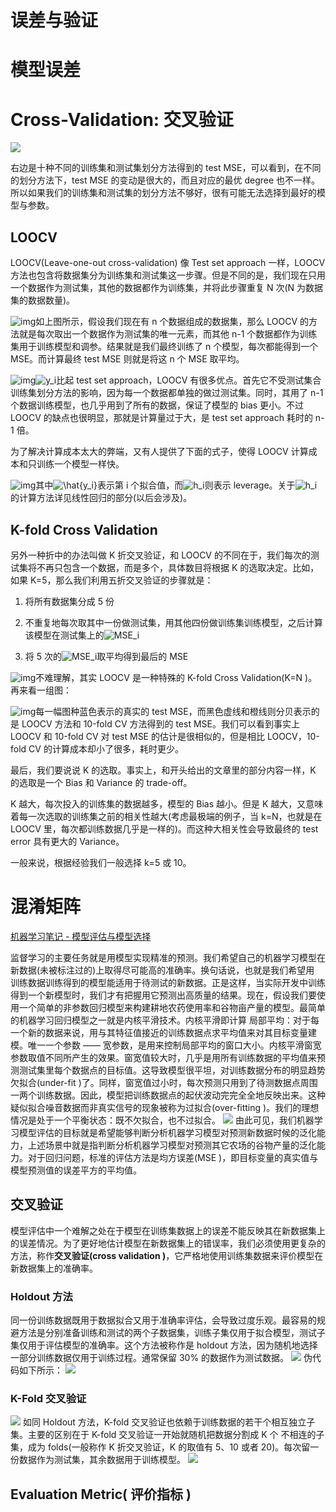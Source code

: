 # 误差与验证

# 模型误差

# Cross-Validation: 交叉验证

![](https://pic1.zhimg.com/v2-577bb114a1073273452cc1c73045e274_b.png)

右边是十种不同的训练集和测试集划分方法得到的 test MSE，可以看到，在不同的划分方法下，test MSE 的变动是很大的，而且对应的最优 degree 也不一样。所以如果我们的训练集和测试集的划分方法不够好，很有可能无法选择到最好的模型与参数。

## LOOCV

LOOCV(Leave-one-out cross-validation) 像 Test set approach 一样，LOOCV 方法也包含将数据集分为训练集和测试集这一步骤。但是不同的是，我们现在只用一个数据作为测试集，其他的数据都作为训练集，并将此步骤重复 N 次(N 为数据集的数据数量)。

![img](https://pic1.zhimg.com/v2-27f8c5989dd7790ccf6b626e6854e06c_b.png)如上图所示，假设我们现在有 n 个数据组成的数据集，那么 LOOCV 的方法就是每次取出一个数据作为测试集的唯一元素，而其他 n-1 个数据都作为训练集用于训练模型和调参。结果就是我们最终训练了 n 个模型，每次都能得到一个 MSE。而计算最终 test MSE 则就是将这 n 个 MSE 取平均。

![img](https://pic1.zhimg.com/v2-c6a79e230f946da8aefd793ed57c0454_b.png)![y_i](https://zhihu.com/equation?tex=y_i)比起 test set approach，LOOCV 有很多优点。首先它不受测试集合训练集划分方法的影响，因为每一个数据都单独的做过测试集。同时，其用了 n-1 个数据训练模型，也几乎用到了所有的数据，保证了模型的 bias 更小。不过 LOOCV 的缺点也很明显，那就是计算量过于大，是 test set approach 耗时的 n-1 倍。

为了解决计算成本太大的弊端，又有人提供了下面的式子，使得 LOOCV 计算成本和只训练一个模型一样快。

![img](https://pic2.zhimg.com/v2-ec72b82d605902ddfa060c2fb5777a05_b.png)其中![\hat{y_i}](https://zhihu.com/equation?tex=%5Chat%7By_i%7D)表示第 i 个拟合值，而![h_i](https://zhihu.com/equation?tex=h_i)则表示 leverage。关于![h_i](https://zhihu.com/equation?tex=h_i)的计算方法详见线性回归的部分(以后会涉及)。

## K-fold Cross Validation

另外一种折中的办法叫做 K 折交叉验证，和 LOOCV 的不同在于，我们每次的测试集将不再只包含一个数据，而是多个，具体数目将根据 K 的选取决定。比如，如果 K=5，那么我们利用五折交叉验证的步骤就是：

1. 将所有数据集分成 5 份

2. 不重复地每次取其中一份做测试集，用其他四份做训练集训练模型，之后计算该模型在测试集上的![MSE_i](https://zhihu.com/equation?tex=MSE_i)

3. 将 5 次的![MSE_i](https://zhihu.com/equation?tex=MSE_i)取平均得到最后的 MSE

![img](https://pic4.zhimg.com/v2-fcb843dd06c15a515d03a543864bbb77_b.png)不难理解，其实 LOOCV 是一种特殊的 K-fold Cross Validation(K=N )。再来看一组图：

![img](https://pic2.zhimg.com/v2-daf077823e7faa57c6f4014389fe12b9_b.png)每一幅图种蓝色表示的真实的 test MSE，而黑色虚线和橙线则分贝表示的是 LOOCV 方法和 10-fold CV 方法得到的 test MSE。我们可以看到事实上 LOOCV 和 10-fold CV 对 test MSE 的估计是很相似的，但是相比 LOOCV，10-fold CV 的计算成本却小了很多，耗时更少。

最后，我们要说说 K 的选取。事实上，和开头给出的文章里的部分内容一样，K 的选取是一个 Bias 和 Variance 的 trade-off。

K 越大，每次投入的训练集的数据越多，模型的 Bias 越小。但是 K 越大，又意味着每一次选取的训练集之前的相关性越大(考虑最极端的例子，当 k=N，也就是在 LOOCV 里，每次都训练数据几乎是一样的)。而这种大相关性会导致最终的 test error 具有更大的 Variance。

一般来说，根据经验我们一般选择 k=5 或 10。

# 混淆矩阵

[机器学习笔记 - 模型评估与模型选择](http://blog.rainy.im/2016/03/28/ml-model-selection/)

监督学习的主要任务就是用模型实现精准的预测。我们希望自己的机器学习模型在新数据(未被标注过的)上取得尽可能高的准确率。换句话说，也就是我们希望用 训练数据训练得到的模型能适用于待测试的新数据。正是这样，当实际开发中训练得到一个新模型时，我们才有把握用它预测出高质量的结果。现在，假设我们要使用一个简单的非参数回归模型来构建耕地农药使用率和谷物亩产量的模型。最简单的机器学习回归模型之一就是内核平滑技术。内核平滑即计算 局部平均：对于每一个新的数据来说，用与其特征值接近的训练数据点求平均值来对其目标变量建模。唯一一个参数 —— 宽参数，是用来控制局部平均的窗口大小。内核平滑窗宽参数取值不同所产生的效果。窗宽值较大时，几乎是用所有训练数据的平均值来预测测试集里每个数据点的目标值。这导致模型很平坦，对训练数据分布的明显趋势欠拟合(under-fit )了。同样，窗宽值过小时，每次预测只用到了待测数据点周围一两个训练数据。因此，模型把训练数据点的起伏波动完完全全地反映出来。这种疑似拟合噪音数据而非真实信号的现象被称为过拟合(over-fitting )。我们的理想情况是处于一个平衡状态：既不欠拟合，也不过拟合。 ![](http://mmbiz.qpic.cn/mmbiz/Pn4Sm0RsAughQO34EKthdtP0lj5eE2E7OykekrBrkAW1MoIGF0rJvmM6ibMH2nPMtW7v1hmJ4b4ODO7qIHhjCzA/640?wx_fmt=png&wxfrom=5&wx_lazy=1) 由此可见，我们机器学习模型评估的目标就是希望能够判断分析机器学习模型对预测新数据时候的泛化能力，上述场景中就是指判断分析机器学习模型对预测其它农场的谷物产量的泛化能力。对于回归问题，标准的评估方法是均方误差(MSE )，即目标变量的真实值与模型预测值的误差平方的平均值。

## 交叉验证

模型评估中一个难解之处在于模型在训练集数据上的误差不能反映其在新数据集上的误差情况。为了更好地估计模型在新数据集上的错误率，我们必须使用更复杂的方法，称作**交叉验证(cross validation )**，它严格地使用训练集数据来评价模型在新数据集上的准确率。

### Holdout 方法

同一份训练数据既用于数据拟合又用于准确率评估，会导致过度乐观。最容易的规避方法是分别准备训练和测试的两个子数据集，训练子集仅用于拟合模型，测试子集仅用于评估模型的准确率。这个方法被称作是 holdout 方法，因为随机地选择一部分训练数据仅用于训练过程。通常保留 30% 的数据作为测试数据。 ![](http://mmbiz.qpic.cn/mmbiz/Pn4Sm0RsAughQO34EKthdtP0lj5eE2E7tevaallxmsz753137Tzj1TQBd7FXCSMU2iaoWzyIiaxteSFEGwOw9FLg/640?wx_fmt=png&wxfrom=5&wx_lazy=1) 伪代码如下所示： ![](http://mmbiz.qpic.cn/mmbiz/Pn4Sm0RsAughQO34EKthdtP0lj5eE2E72r5bVUaRKvuVuK7k7tjVMcEfh1ljKy3qSL1ASZfHoDUXMVZOcSZ5Jg/640?wx_fmt=png&wxfrom=5&wx_lazy=1)

### K-Fold 交叉验证

![](http://mmbiz.qpic.cn/mmbiz/Pn4Sm0RsAughQO34EKthdtP0lj5eE2E7SSicUVS7NN6E7R394TxW3AhstdbVQZmTz3G4Z7icRLs1ichccVPoFqrfg/640?wx_fmt=png&wxfrom=5&wx_lazy=1) 如同 Holdout 方法，K-fold 交叉验证也依赖于训练数据的若干个相互独立子集。主要的区别在于 K-fold 交叉验证一开始就随机把数据分割成 K 个 不相连的子集，成为 folds(一般称作 K 折交叉验证，K 的取值有 5、10 或者 20)。每次留一份数据作为测试集，其余数据用于训练模型。 ![](http://mmbiz.qpic.cn/mmbiz/Pn4Sm0RsAughQO34EKthdtP0lj5eE2E7YRZpXTQ8FxIYtB4Ydxyx6ib57ODia2hNdn3rjP2ATSRxSSQfbTvkgAwg/640?wx_fmt=png&wxfrom=5&wx_lazy=1)

## Evaluation Metric( 评价指标 )
